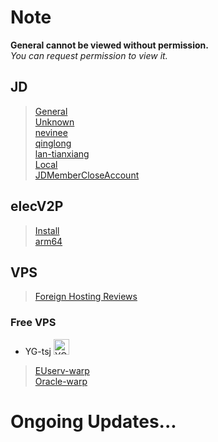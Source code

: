# Note
**General cannot be viewed without permission.**  
*You can request permission to view it.*
## JD
> [General](https://www.kdocs.cn/l/cvv59F3SXS4B)  
> [Unknown](./JD/Unknown#readme)  
> [nevinee](./JD/nevinee#readme)   
> [qinglong](./JD/qinglong#readme)  
> [lan-tianxiang](https://github.com/lan-tianxiang/JS_TOOL/wiki)  
> [Local](https://github.com/kiddin9/Oreomeow-VIP/raw/main/Scripts/js/Node.js-613.rar)   
> [JDMemberCloseAccount](https://github.com/yqchilde/JDMemberCloseAccount#jdmembercloseaccount)

## elecV2P
> [Install](./Vtop/Readme.md#v2p%E5%AE%89%E8%A3%85%E6%95%99%E7%A8%8B)  
> [arm64](./Vtop/arm64.md#v2pv2p%E6%94%BB%E7%95%A5%E8%A1%A5%E5%AE%8C%E8%AE%A1%E5%88%92n1%E8%B7%AF%E7%94%B1%E5%99%A8%E7%AD%89arm64%E6%9E%B6%E6%9E%84%E8%AE%BE%E5%A4%87%E5%AE%89%E8%A3%85v2p%E7%9A%84%E6%96%B9%E6%B3%95%E8%AF%B4%E6%98%8E)

## VPS
> [Foreign Hosting Reviews](https://www.zhujiceping.com/)  

### Free VPS
- YG-tsj [<img src="/Icons/youtube2.png" title="YG-tsj's channel" width="25" height="25" />][YT]  
> [EUserv-warp](https://github.com/YG-tsj/EUserv-warp#readme)  
> [Oracle-warp](https://github.com/YG-tsj/Oracle-warp#readme)  

# Ongoing Updates...


[YT]:https://www.youtube.com/channel/UCQqyh9tQfTBVtLzqOJ1KnSA "YG-tsj's channel"

